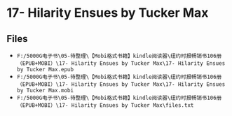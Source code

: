 # 17- Hilarity Ensues by Tucker Max

## Files

- `F:/5000G电子书\05-待整理\【Mobi格式书籍】kindle阅读器\纽约时报畅销书106册（EPUB+MOBI）\17- Hilarity Ensues by Tucker Max\17- Hilarity Ensues by Tucker Max.epub`
- `F:/5000G电子书\05-待整理\【Mobi格式书籍】kindle阅读器\纽约时报畅销书106册（EPUB+MOBI）\17- Hilarity Ensues by Tucker Max\17- Hilarity Ensues by Tucker Max.mobi`
- `F:/5000G电子书\05-待整理\【Mobi格式书籍】kindle阅读器\纽约时报畅销书106册（EPUB+MOBI）\17- Hilarity Ensues by Tucker Max\files.txt`
